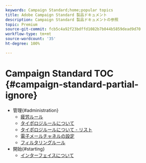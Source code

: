 ```yaml
---
keywords: Campaign Standard;home;popular topics
title: Adobe Campaign Standard 製品ドキュメント
description: Campaign Standard 製品ドキュメントの参照
topic: Premium
source-git-commit: fcb5c4a92f23bdffd1082b7b044b5859dead9d70
workflow-type: tm+mt
source-wordcount: '35'
ht-degree: 100%

---
```



# Campaign Standard TOC {#campaign-standard-partial-ignore}

+ 管理{#administration}
   + [疲労ルール](sending/using/fatigue-rules.md)
   + [タイポロジルールについて](sending/using/about-typology-rules.md)
   + [タイポロジルールについて - リスト](sending/using/about-typology-rules.md#typology-rules)
   + [電子メールチャネルの設定](administration/using/configuring-email-channel.md)
   + [フィルタリングルール](sending/using/filtering-rules.md)
+ 開始{#starting}
   + [インターフェイスについて](start/using/about-the-interface.md)
